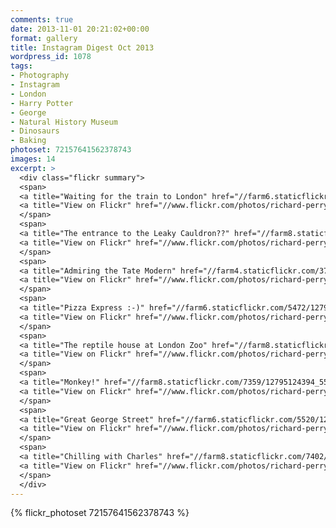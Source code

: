 ```yaml
---
comments: true
date: 2013-11-01 20:21:02+00:00
format: gallery
title: Instagram Digest Oct 2013
wordpress_id: 1078
tags:
- Photography
- Instagram
- London
- Harry Potter
- George
- Natural History Museum
- Dinosaurs
- Baking
photoset: 72157641562378743
images: 14
excerpt: >
  <div class="flickr summary">
  <span>
  <a title="Waiting for the train to London" href="//farm6.staticflickr.com/5513/12795148194_419a782098_b.jpg" class="image cboxElement" rel="gallery0"><img src="//farm6.staticflickr.com/5513/12795148194_419a782098_q.jpg" alt="Waiting for the train to London"></a>
  <a title="View on Flickr" href="//www.flickr.com/photos/richard-perry/12795148194/" class="flickrlink"> </a>
  </span>
  <span>
  <a title="The entrance to the Leaky Cauldron??" href="//farm8.staticflickr.com/7379/12794725225_966ddfa907_b.jpg" class="image cboxElement" rel="gallery0"><img src="//farm8.staticflickr.com/7379/12794725225_966ddfa907_q.jpg" alt="The entrance to the Leaky Cauldron??"></a>
  <a title="View on Flickr" href="//www.flickr.com/photos/richard-perry/12794725225/" class="flickrlink"> </a>
  </span>
  <span>
  <a title="Admiring the Tate Modern" href="//farm4.staticflickr.com/3700/12794816313_17d7899044_b.jpg" class="image cboxElement" rel="gallery0"><img src="//farm4.staticflickr.com/3700/12794816313_17d7899044_q.jpg" alt="Admiring the Tate Modern"></a>
  <a title="View on Flickr" href="//www.flickr.com/photos/richard-perry/12794816313/" class="flickrlink"> </a>
  </span>
  <span>
  <a title="Pizza Express :-)" href="//farm6.staticflickr.com/5472/12794714015_4e16f1f2a8_b.jpg" class="image cboxElement" rel="gallery0"><img src="//farm6.staticflickr.com/5472/12794714015_4e16f1f2a8_q.jpg" alt="Pizza Express :-)"></a>
  <a title="View on Flickr" href="//www.flickr.com/photos/richard-perry/12794714015/" class="flickrlink"> </a>
  </span>
  <span>
  <a title="The reptile house at London Zoo" href="//farm8.staticflickr.com/7294/12794806753_a7428cc672_b.jpg" class="image cboxElement" rel="gallery0"><img src="//farm8.staticflickr.com/7294/12794806753_a7428cc672_q.jpg" alt="The reptile house at London Zoo"></a>
  <a title="View on Flickr" href="//www.flickr.com/photos/richard-perry/12794806753/" class="flickrlink"> </a>
  </span>
  <span>
  <a title="Monkey!" href="//farm8.staticflickr.com/7359/12795124394_55d149f4f7_b.jpg" class="image cboxElement" rel="gallery0"><img src="//farm8.staticflickr.com/7359/12795124394_55d149f4f7_q.jpg" alt="Monkey!"></a>
  <a title="View on Flickr" href="//www.flickr.com/photos/richard-perry/12795124394/" class="flickrlink"> </a>
  </span>
  <span>
  <a title="Great George Street" href="//farm6.staticflickr.com/5520/12795120064_2e1c2f979a_b.jpg" class="image cboxElement" rel="gallery0"><img src="//farm6.staticflickr.com/5520/12795120064_2e1c2f979a_q.jpg" alt="Great George Street"></a>
  <a title="View on Flickr" href="//www.flickr.com/photos/richard-perry/12795120064/" class="flickrlink"> </a>
  </span>
  <span>
  <a title="Chilling with Charles" href="//farm8.staticflickr.com/7402/12795113974_eab967f214_b.jpg" class="image cboxElement" rel="gallery0"><img src="//farm8.staticflickr.com/7402/12795113974_eab967f214_q.jpg" alt="Chilling with Charles"></a>
  <a title="View on Flickr" href="//www.flickr.com/photos/richard-perry/12795113974/" class="flickrlink"> </a>
  </span>
  </div>
---
```


{% flickr_photoset 72157641562378743 %}